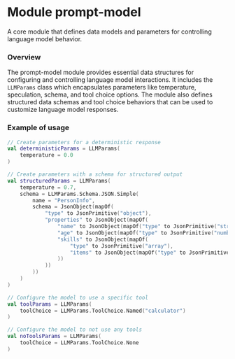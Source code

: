 # Module prompt-model

A core module that defines data models and parameters for controlling language model behavior.

### Overview

The prompt-model module provides essential data structures for configuring and controlling language model interactions. It includes the `LLMParams` class which encapsulates parameters like temperature, speculation, schema, and tool choice options. The module also defines structured data schemas and tool choice behaviors that can be used to customize language model responses.

### Example of usage

```kotlin
// Create parameters for a deterministic response
val deterministicParams = LLMParams(
    temperature = 0.0
)

// Create parameters with a schema for structured output
val structuredParams = LLMParams(
    temperature = 0.7,
    schema = LLMParams.Schema.JSON.Simple(
        name = "PersonInfo",
        schema = JsonObject(mapOf(
            "type" to JsonPrimitive("object"),
            "properties" to JsonObject(mapOf(
                "name" to JsonObject(mapOf("type" to JsonPrimitive("string"))),
                "age" to JsonObject(mapOf("type" to JsonPrimitive("number"))),
                "skills" to JsonObject(mapOf(
                    "type" to JsonPrimitive("array"),
                    "items" to JsonObject(mapOf("type" to JsonPrimitive("string")))
                ))
            ))
        ))
    )
)

// Configure the model to use a specific tool
val toolParams = LLMParams(
    toolChoice = LLMParams.ToolChoice.Named("calculator")
)

// Configure the model to not use any tools
val noToolsParams = LLMParams(
    toolChoice = LLMParams.ToolChoice.None
)
```
